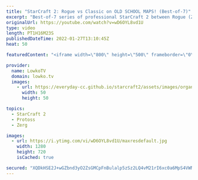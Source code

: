 ```yaml
---
title: "StarCraft 2: Rogue vs Classic on OLD SCHOOL MAPS! (Best-of-7)"
excerpt: "Best-of-7 series of professional StarCraft 2 between Rogue (Zerg) and Classic (Protoss). This series is the Grand Finals of the OlimoLeague Invitational 9, and all games take place on old maps that were mostly played in Wings of Liberty and Heart of the Swarm. The map pool for this even is: Daybreak,"
originalUrl: https://youtube.com/watch?v=wD6OYL8vd1U
type: video
length: PT1H16M23S
publishedDateTime: 2022-01-27T13:10:45Z
heat: 50

featuredContent: "<iframe width=\"800\" height=\"500\" frameborder=\"0\" src=\"https://www.youtube.com/embed/wD6OYL8vd1U\" allow=\"accelerometer; autoplay; encrypted-media; gyroscope; picture-in-picture\" allowfullscreen></iframe>"

provider:
  name: LowkoTV
  domain: lowko.tv
  images:
    - url: https://everyday-cc.github.io/starcraft2/assets/images/organizations/lowko.tv-50x50.jpg
      width: 50
      height: 50

topics:
  - StarCraft 2
  - Protoss
  - Zerg

images:
  - url: https://i.ytimg.com/vi/wD6OYL8vd1U/maxresdefault.jpg
    width: 1280
    height: 720
    isCached: true

secured: "XQDkHSE2J+wGZbnd3yO2ZsGMCpFnBulalp5zSz2LQ4vM21rI6xc0a6MpS4VWNJQ0mS4+6M/4XztADiMSJTw4ammj3iwXCDCDBW+w87ysIvZcBDofR8VLhIc+YHz2N96pZGXqy1+fzDyo3wm7fihgWCkFJAP6Kha9zcpLUA1UFGKhEvtt9nC9sRaVRdNQ/kxZ9f6lx5ZGlyXKzm7Xe0Fs/A7RjPvoPi/AAeL1R1c/zP3JCG7784P8/NJfoWN8gAAimcvyC9HuFPjEjdQUEN6BcLVy4tgLtRRDu+BvQuM1Ogd0AxVK1pZo0fhHlCMN3/p6IwwS2a9HS8Kka5CV2N+qi10JfYBzhdQngjHyXkNfvs41tK7DneUB3CL1P2S3cqEl2hiFXBXCCoTjZYJo6vJYD4pFFULCCQ4yWAClgAPpDKU=;i7Bq1e+9RnUWlo+Klw6PIg=="
---
```


